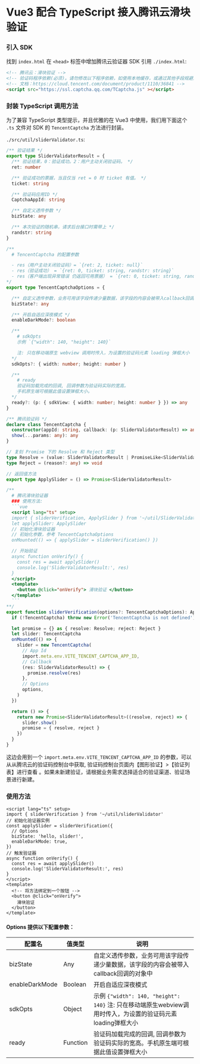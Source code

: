 # Vue3 配合 TypeScript 接入腾讯云滑块验证

### 引入 SDK
找到 `index.html` 在 `<head>` 标签中增加腾讯云验证器 SDK 引用
`./index.html`:

```html
<!-- 腾讯云：滑块验证 -->
<!-- 验证码程序依赖(必须)。请勿修改以下程序依赖，如使用本地缓存，或通过其他手段规避加载，会影响程序的正常使用。 -->
<!-- 文档：https://cloud.tencent.com/document/product/1110/36841 -->
<script src="https://ssl.captcha.qq.com/TCaptcha.js" ></script>
```



### 封装 TypeScript 调用方法

为了兼容 TypeScript 类型提示，并且优雅的在 Vue3 中使用，我们用下面这个 `.ts` 文件对 SDK 的 `TencentCaptcha` 方法进行封装。

`./src/util/sliderValidator.ts`:

``````typescript
/** 验证结果 */
export type SliderValidatorResult = {
  /** 验证结果，0：验证成功。2：用户主动关闭验证码。 */
  ret: number

  /** 验证成功的票据，当且仅当 ret = 0 时 ticket 有值。 */
  ticket: string

  /** 验证码应用ID */
  CaptchaAppId: string

  /** 自定义透传参数 */
  bizState: any

  /** 本次验证的随机串，请求后台接口时需带上 */
  randstr: string
}

/**
  # TencentCaptcha 的配置参数

  - res（用户主动关闭验证码）= `{ret: 2, ticket: null}`
  - res（验证成功） = `{ret: 0, ticket: string, randstr: string}`
  - res（客户端出现异常错误 仍返回可用票据） = `{ret: 0, ticket: string, randstr: string,  errorCode: number, errorMessage: string}`
*/
export type TencentCaptchaOptions = {

  /** 自定义透传参数，业务可用该字段传递少量数据，该字段的内容会被带入callback回调的对象中 */
  bizState?: any

  /** 开启自适应深夜模式 */
  enableDarkMode?: boolean

  /**
    # sdkOpts
    示例 `{"width": 140, "height": 140}`

    注: 只在移动端原生 webview 调用时传入，为设置的验证码元素 loading 弹框大小
  */
  sdkOpts?: { width: number; height: number }

  /**
    # ready
    验证码加载完成的回调, 回调参数为验证码实际的宽高。
    手机原生端可根据此值设置弹框大小。
  */
  ready?: (p: { sdkView: { width: number; height: number } }) => any
}

/** 腾讯验证码 */
declare class TencentCaptcha {
  constructor(appId: string, callback: (p: SliderValidatorResult) => any, options?: TencentCaptchaOptions)
  show(...params: any): any
}

// 复刻 Promise 下的 Resolve 和 Reject 类型
type Resolve = (value: SliderValidatorResult | PromiseLike<SliderValidatorResult>) => void
type Reject = (reason?: any) => void

// 返回值方法
export type ApplySlider = () => Promise<SliderValidatorResult>

/**
  # 腾讯滑块验证器
  ### 使用方法:
  ```vue
  <script lang="ts" setup>
  import { sliderVerification, ApplySlider } from '~/util/SliderValidator'
  let applySlider: ApplySlider
  // 初始化滑块验证器
  // 初始化参数，参考 TencentCaptchaOptions
  onMounted(() => { applySlider = sliderVerification() })

  // 开始验证
  async function onVerify() {
    const res = await applySlider()
    console.log('SliderValidatorResult:', res)
  }
  </script>
  <template>
    <button @click="onVerify"> 滑块验证 </button>
  </template>
  ```
**/
export function sliderVerification(options?: TencentCaptchaOptions): ApplySlider {
  if (!TencentCaptcha) throw new Error('TencentCaptcha is not defined')

  let promise = {} as { resolve: Resolve; reject: Reject }
  let slider: TencentCaptcha
  onMounted(() => {
    slider = new TencentCaptcha(
      // App Id
      import.meta.env.VITE_TENCENT_CAPTCHA_APP_ID,
      // Callback
      (res: SliderValidatorResult) => {
        promise.resolve(res)
      },
      // Options
      options,
    )
  })

  return () => {
    return new Promise<SliderValidatorResult>((resolve, reject) => {
      slider.show()
      promise = { resolve, reject }
    })
  }
}
``````

这边会用到一个 `import.meta.env.VITE_TENCENT_CAPTCHA_APP_ID` 的参数，可以从从腾讯云的验证码控制台中获取, 验证码控制台页面内【图形验证】>【验证列表】进行查看 。如果未新建验证，请根据业务需求选择适合的验证渠道、验证场景进行新建。



### 使用方法

```vue
<script lang="ts" setup>
import { sliderVerification } from '~/util/sliderValidator'
// 初始化验证器实例
const applySlider = sliderVerification({
  // Options
  bizState: 'hello, slider!',
  enableDarkMode: true,
})
// 触发验证器
async function onVerify() {
  const res = await applySlider()
  console.log('SliderValidatorResult:', res)
}
</script>
<template>
  <!-- 将方法绑定到一个按钮 -->
  <button @click="onVerify">
    滑块验证
  </button>
</template>

```

#### Options 提供以下配置参数：

| 配置名 | 值类型 | 说明 |
| --- | --- | --- |
| bizState | Any | 自定义透传参数，业务可用该字段传递少量数据，该字段的内容会被带入callback回调的对象中 |
| enableDarkMode | Boolean | 开启自适应深夜模式 |
| sdkOpts | Object | 示例 `{"width": 140, "height": 140}` 注: 只在移动端原生webview调用时传入，为设置的验证码元素loading弹框大小 |
| ready | Function | 验证码加载完成的回调, 回调参数为验证码实际的宽高。手机原生端可根据此值设置弹框大小 |
